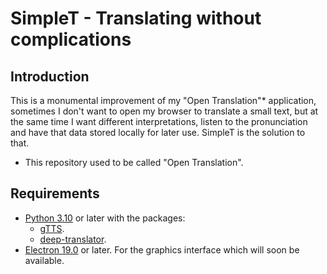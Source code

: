 # SimpleT - Translating without complications

## Introduction

This is a monumental improvement of my "Open Translation"* application, sometimes I don't want to open my browser to translate a small text, but at the same time I want different interpretations, listen to the pronunciation and have that data stored locally for later use. SimpleT is the solution to that.

* This repository used to be called "Open Translation".

## Requirements

* [Python 3.10](https://www.python.org/) or later with the packages:
  * [gTTS](https://pypi.org/project/gTTS/).
  * [deep-translator](https://pypi.org/project/deep-translator/).
* [Electron 19.0](https://www.electronjs.org/) or later. For the graphics interface which will soon be available.
